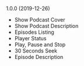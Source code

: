 1.0.0 (2019-12-26)

- Show Podcast Cover
- Show Podcast Description
- Episodes Listing
- Player Status
- Play, Pause and Stop
- 30 Seconds Seek
- Episode Description